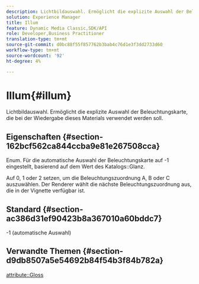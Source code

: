 ```yaml
---
description: Lichtbildauswahl. Ermöglicht die explizite Auswahl der Beleuchtungskarte, die bei der Wiedergabe dieses Materials verwendet werden soll.
solution: Experience Manager
title: Illum
feature: Dynamic Media Classic,SDK/API
role: Developer,Business Practitioner
translation-type: tm+mt
source-git-commit: d0bc88f55f857762b3bab4c76d1e3f3dd2733d60
workflow-type: tm+mt
source-wordcount: '92'
ht-degree: 4%

---
```



# Illum{#illum}

Lichtbildauswahl. Ermöglicht die explizite Auswahl der Beleuchtungskarte, die bei der Wiedergabe dieses Materials verwendet werden soll.

## Eigenschaften {#section-162bcf562ca844ccba9e81e267508cca}

Enum. Für die automatische Auswahl der Beleuchtungskarte auf -1 eingestellt, basierend auf dem Wert des Katalogs::Glanz.

Auf 0, 1 oder 2 setzen, um die Beleuchtungszuordnung A, B oder C auszuwählen. Der Renderer wählt die nächste Beleuchtungszuordnung aus, die in der Vignette verfügbar ist.

## Standard {#section-ac386d31ef90423b8a367010a60bddc7}

-1 (automatische Auswahl)

## Verwandte Themen {#section-d9db8507a5e54692b84f54b3f84b782a}

[attribute::Gloss](../../../../../ir-api/material-cat/image-rendering-api-ref/c-ir-material-catalog/c-ir-material-data-reference/r-ir-cat-gloss.md#reference-5277f62a67e2408ab94699aa712f1eeb)
